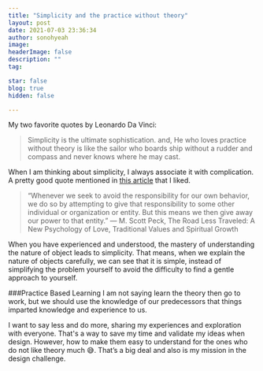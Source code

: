 ```yaml
---
title: "Simplicity and the practice without theory"
layout: post
date: 2021-07-03 23:36:34
author: sonohyeah
image: 
headerImage: false
description: ""
tag:

star: false
blog: true
hidden: false

---
```


My two favorite quotes by Leonardo Da Vinci: 
> Simplicity is the ultimate sophistication. 
and,
> He who loves practice without theory is like the sailor who boards ship without a rudder and compass and never knows where he may cast.

When I am thinking about simplicity, I always associate it with complication.
A pretty good quote mentioned in [this article](https://spiderum.com/bai-dang/Suy-nghi-don-gian-khong-giup-cuoc-song-cua-ban-don-gian-8w0) that I liked.

> “Whenever we seek to avoid the responsibility for our own behavior, we do so by attempting to give that responsibility to some other individual or organization or entity. But this means we then give away our power to that entity.”
> ― M. Scott Peck, The Road Less Traveled: A New Psychology of Love, Traditional Values and Spiritual Growth

When you have experienced and understood, the mastery of understanding the nature of object leads to simplicity. That means, when we explain the nature of objects carefully, we can see that it is simple, instead of simplifying the problem yourself to avoid the difficulty to find a gentle approach to yourself.

###Practice Based Learning
I am not saying learn the theory then go to work, but we should use the knowledge of our predecessors that things imparted knowledge and experience to us.

I want to say less and do more, sharing my experiences and exploration with everyone. That's a way to save my time and validate my ideas when design. However, how to make them easy to understand for the ones who do not like theory much 😅. That’s a big deal and also is my mission in the design challenge.
